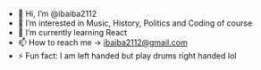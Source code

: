 - 👋 Hi, I’m @ibaiba2112
- 👀 I’m interested in Music, History, Politics and Coding of course
- 🌱 I’m currently learning React
- 📫 How to reach me -> ibaiba2112@gmail.com
- ⚡ Fun fact: I am left handed but play drums right handed lol

<!---
ibaiba2112/ibaiba2112 is a ✨ special ✨ repository because its `README.md` (this file) appears on your GitHub profile.
You can click the Preview link to take a look at your changes.
--->
